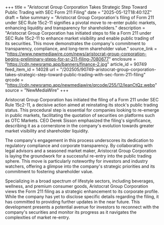 +++
title = "Aristocrat Group Corporation Takes Strategic Step Toward Public Trading with SEC Form 211 Filing"
date = "2025-05-12T18:40:12Z"
draft = false
summary = "Aristocrat Group Corporation's filing of Form 211 under SEC Rule 15c2-11 signifies a pivotal move to re-enter public markets, enhancing liquidity and transparency for shareholders."
description = "Aristocrat Group Corporation has initiated steps to file a Form 211 under SEC Rule 15c2-11 to enhance market visibility and enable public trading of its securities. This move demonstrates the company's commitment to transparency, compliance, and long-term shareholder value."
source_link = "https://www.newmediawire.com/news/aristocrat-group-corporation-begins-preliminary-steps-for-sr-211-filing-7080677"
enclosure = "https://cdn.newsramp.app/banners/finance-2.jpg"
article_id = 90749
feed_item_id = 14028
url = "/202505/90749-aristocrat-group-corporation-takes-strategic-step-toward-public-trading-with-sec-form-211-filing"
qrcode = "https://cdn.newsramp.app/newmediawire/qrcode/255/12/leanCtQz.webp"
source = "NewMediaWire"
+++

<p>Aristocrat Group Corporation has initiated the filing of a Form 211 under SEC Rule 15c2-11, a decisive action aimed at reinstating its stock's public trading status. This procedural step is essential for companies looking to re-emerge in public markets, facilitating the quotation of securities on platforms such as OTC Markets. CEO Derek Sisson emphasized the filing's significance, describing it as a cornerstone in the company's evolution towards greater market visibility and shareholder liquidity.</p><p>The company's engagement in this process underscores its dedication to regulatory compliance and corporate transparency. By collaborating with legal advisors and a seasoned market maker, Aristocrat Group Corporation is laying the groundwork for a successful re-entry into the public trading sphere. This move is particularly noteworthy for investors and industry watchers, offering a glimpse into the company's strategic priorities and its commitment to fostering shareholder value.</p><p>Specializing in a broad spectrum of lifestyle sectors, including beverages, wellness, and premium consumer goods, Aristocrat Group Corporation views the Form 211 filing as a strategic enhancement to its corporate profile. While the company has yet to disclose specific details regarding the filing, it has committed to providing further updates in the near future. This development presents a potential avenue for investors to reconnect with the company's securities and monitor its progress as it navigates the complexities of market re-entry.</p>